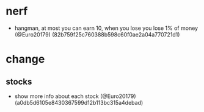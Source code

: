 # nerf

* hangman, at most you can earn 10, when you lose you lose 1% of money (@Euro20179) (82b759f25c760388b598c60f0ae2a04a770721d1)


# change

## stocks

* show more info about each stock (@Euro20179) (a0db5d6105e8430367599d12b113bc315a4debad)


